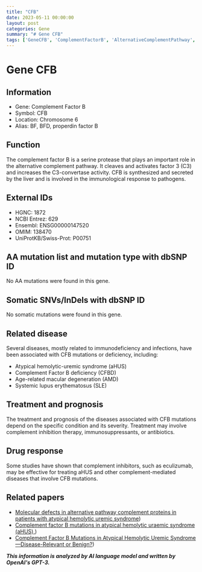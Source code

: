 ```yaml
---
title: "CFB"
date: 2023-05-11 00:00:00
layout: post
categories: Gene
summary: "# Gene CFB"
tags: ['GeneCFB', 'ComplementFactorB', 'AlternativeComplementPathway', 'Immunodeficiency', 'AHUS', 'ComplementInhibitionTherapy', 'Eculizumab', 'MacularDegeneration']
---
```


# Gene CFB

## Information

- Gene: Complement Factor B
- Symbol: CFB
- Location: Chromosome 6 
- Alias: BF, BFD, properdin factor B


## Function

The complement factor B is a serine protease that plays an important role in the alternative complement pathway. It cleaves and activates factor 3 (C3) and increases the C3-convertase activity. CFB is synthesized and secreted by the liver and is involved in the immunological response to pathogens.


## External IDs

- HGNC: 1872
- NCBI Entrez: 629
- Ensembl: ENSG00000147520
- OMIM: 138470
- UniProtKB/Swiss-Prot: P00751


## AA mutation list and mutation type with dbSNP ID

No AA mutations were found in this gene.

## Somatic SNVs/InDels with dbSNP ID

No somatic mutations were found in this gene.

## Related disease

Several diseases, mostly related to immunodeficiency and infections, have been associated with CFB mutations or deficiency, including:

- Atypical hemolytic-uremic syndrome (aHUS)
- Complement Factor B deficiency (CFBD)
- Age-related macular degeneration (AMD)
- Systemic lupus erythematosus (SLE)

## Treatment and prognosis

The treatment and prognosis of the diseases associated with CFB mutations depend on the specific condition and its severity. Treatment may involve complement inhibition therapy, immunosuppressants, or antibiotics.

## Drug response

Some studies have shown that complement inhibitors, such as eculizumab, may be effective for treating aHUS and other complement-mediated diseases that involve CFB mutations.

## Related papers

- [Molecular defects in alternative pathway complement proteins in patients with atypical hemolytic uremic syndrome](https://doi.org/10.1182/blood-2008-07-167155))
- [Complement factor B mutations in atypical hemolytic uraemic syndrome (aHUS),](https://doi.org/10.1007/s00467-013-2564-5))
- [Complement Factor B Mutations in Atypical Hemolytic Uremic Syndrome—Disease-Relevant or Benign?](https://doi.org/10.3390/genes10100827))

**_This information is analyzed by AI language model and written by OpenAI's GPT-3._**